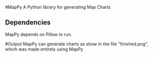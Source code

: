 #MapPy
A Python library for generating Map Charts

## Dependencies
MapPy depends on Pillow to run.

#Output
MapPy can generate charts as show in the file "finished.png", which was made entirely using MapPy